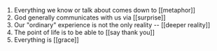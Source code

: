 1. Everything we know or talk about comes down to [[metaphor]]
2. God generally communicates with us via [[surprise]]
3. Our "ordinary" experience is not the only reality -- [[deeper reality]]
4. The point of life is to be able to [[say thank you]]
5. Everything is [[grace]] 